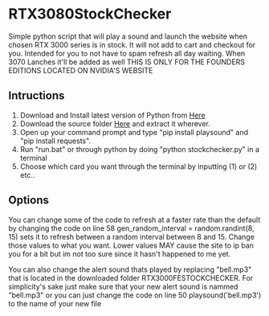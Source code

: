 # RTX3080StockChecker
Simple python script that will play a sound and launch the website when chosen RTX 3000 series is in stock. It will not add to cart and checkout for you.
Intended for you to not have to spam refresh all day waiting. When 3070 Lanches it'll be added as well
THIS IS ONLY FOR THE FOUNDERS EDITIONS LOCATED ON NVIDIA'S WEBSITE


## Intructions
1. Download and Install latest version of Python from [Here](https://www.python.org/downloads/) 
2. Download the source folder [Here](https://github.com/Kehz/RTX3000FEStockChecker/archive/master.zip) and extract it wherever. 
3. Open up your command prompt and type "pip install playsound" and "pip install requests".
4. Run "run.bat" or through python by doing "python stockchecker.py" in a terminal
5. Choose which card you want through the terminal by inputting (1) or (2) etc..

## Options
You can change some of the code to refresh at a faster rate than the default by changing the code on line 58
gen_random_interval = random.randint(8, 15) sets it to refresh between a random interval between 8 and 15. Change those values to what you want. Lower values MAY cause the site to ip ban you for a bit but im not too sure since it hasn't happened to me yet.

You can also change the alert sound thats played by replacing  "bell.mp3" that is located in the downloaded folder RTX3000FESTOCKCHECKER.
For simplicity's sake just make sure that your new alert sound is nammed "bell.mp3" or you can just change the code on line 50 playsound('bell.mp3') to the name of your new file
